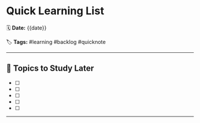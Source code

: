 # Quick Learning List

🗓️ **Date:** {{date}}  

🏷️ **Tags:** #learning #backlog #quicknote

---

## 🚀 Topics to Study Later

- [ ] 
- [ ] 
- [ ] 
- [ ] 
- [ ] 

---